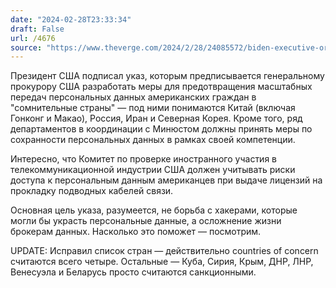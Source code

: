 ```yaml
---
date: "2024-02-28T23:33:34"
draft: False
url: /4676
source: "https://www.theverge.com/2024/2/28/24085572/biden-executive-order-personal-data-transfer-china-privacy-surveillance"
---
```


Президент США подписал указ, которым предписывается генеральному прокурору США разработать меры для предотвращения масштабных передач персональных данных американских граждан в "сомнительные страны" — под ними понимаются Китай (включая Гонконг и Макао), Россия, Иран и Северная Корея. Кроме того, ряд департаментов в координации с Минюстом должны принять меры по сохранности персональных данных в рамках своей компетенции.

Интересно, что Комитет по проверке иностранного участия в телекоммуникационной индустрии США должен учитывать риски доступа к персональным данным американцев при выдаче лицензий на прокладку подводных кабелей связи.

Основная цель указа, разумеется, не борьба с хакерами, которые могли бы украсть персональные данные, а осложнение жизни брокерам данных. Насколько это поможет — посмотрим.

UPDATE: Исправил список стран — действительно countries of concern считаются всего четыре. Остальные — Куба, Сирия, Крым, ДНР, ЛНР, Венесуэла и Беларусь просто считаются санкционными.
